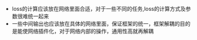 - loss的计算应该放在网络里面合适，对于一些不同的任务,loss的计算方式及参数很难统一起来
- 一些中间输出也应该放在具体的网络里面，保证框架的统一，框架解耦的目的是能使网络插件化，对于网络内部的操作，通用性高就再解耦
